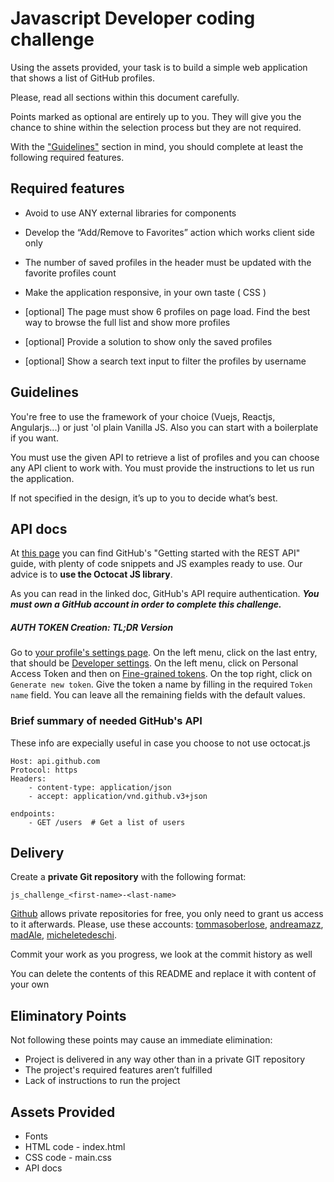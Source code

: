 # Javascript Developer coding challenge

Using the assets provided, your task is to build a simple web application that shows a list of GitHub profiles.

Please, read all sections within this document carefully.

Points marked as optional are entirely up to you.
They will give you the chance to shine within the selection process but they are not required.

With the ["Guidelines"](#Guidelines) section in mind, you should complete at least the following required features.


## Required features

* Avoid to use ANY external libraries for components

* Develop the “Add/Remove to Favorites” action which works client side only

* The number of saved profiles in the header must be updated with the favorite profiles count

* Make the application responsive, in your own taste ( CSS )

* [optional] The page must show 6 profiles on page load. Find the best way to browse the full list and show more profiles

* [optional] Provide a solution to show only the saved profiles

* [optional] Show a search text input to filter the profiles by username

## Guidelines

You're free to use the framework of your choice (Vuejs, Reactjs, Angularjs...) or just 'ol plain Vanilla JS. Also you can start with a boilerplate if you want.

You must use the given API to retrieve a list of profiles and you can choose any API client to work with.
You must provide the instructions to let us run the application.

If not specified in the design, it’s up to you to decide what’s best.

## API docs

At [this page](https://docs.github.com/en/rest/guides/getting-started-with-the-rest-api?apiVersion=2022-11-28&tool=javascript) you can find GitHub's "Getting started with the REST API" guide, with plenty of code snippets
and JS examples ready to use. Our advice is to **use the Octocat JS library**.

As you can read in the linked doc, GitHub's API require authentication. ***You must own a GitHub account in order to complete this challenge.***

##### AUTH TOKEN Creation: TL;DR Version

Go to [your profile's settings page](https://github.com/settings/profile). On the left menu, click on the last entry, that should be
[Developer settings](https://github.com/settings/apps). On the left menu, click on Personal Access Token and then on [Fine-grained tokens](https://github.com/settings/tokens?type=beta). 
On the top right, click on `Generate new token`. Give the token a name by filling in the required `Token name` field. You can leave all the remaining fields with the default values.

### Brief summary of needed GitHub's API

These info are expecially useful in case you choose to not use octocat.js

```text
Host: api.github.com
Protocol: https
Headers:
    - content-type: application/json
    - accept: application/vnd.github.v3+json

endpoints:
    - GET /users  # Get a list of users
```

## Delivery

Create a **private Git repository** with the following format:

	js_challenge_<first-name>-<last-name>

[Github](https://github.com) allows private repositories for free, you only need to grant us access to it afterwards.
Please, use these accounts: [tommasoberlose](https://github.com/tommasoberlose), [andreamazz](https://github.com/andreamazz), [madAle](https://github.com/madAle), [micheletedeschi](https://github.com/micheletedeschi).

Commit your work as you progress, we look at the commit history as well

You can delete the contents of this README and replace it with content of your own

## Eliminatory Points

Not following these points may cause an immediate elimination:

* Project is delivered in any way other than in a private GIT repository
* The project's required features aren’t fulfilled
* Lack of instructions to run the project

## Assets Provided

* Fonts
* HTML code - index.html
* CSS code - main.css
* API docs

